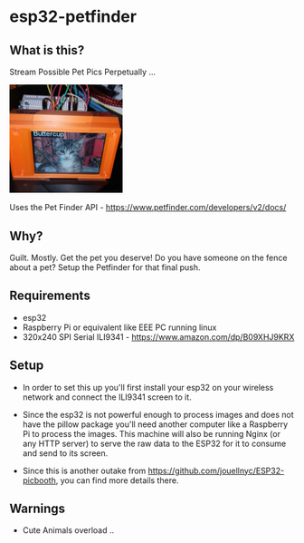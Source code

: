 # esp32-petfinder

## What is this?

Stream Possible Pet Pics Perpetually ...

<img src="images/pfinder.jpg"  width="200"/>

Uses the Pet Finder API - https://www.petfinder.com/developers/v2/docs/ 

## Why?
Guilt. Mostly. Get the pet you deserve! Do you have someone on the fence about a pet? Setup the Petfinder for that final push.


## Requirements
- esp32
- Raspberry Pi or equivalent like EEE PC running linux
- 320x240 SPI Serial ILI9341 - https://www.amazon.com/dp/B09XHJ9KRX

## Setup

- In order to set this up you'll first install your esp32 on your wireless network and connect the ILI9341 screen to it.

- Since the esp32 is not powerful enough to process images and does not have the pillow package you'll need another computer like a Raspberry Pi to process the images. This machine will also be running Nginx (or any HTTP server) to serve the raw data to the ESP32 for it to consume and send to its screen.

- Since this is another outake from https://github.com/jouellnyc/ESP32-picbooth, you can find more details there.

## Warnings
- Cute Animals overload ..

